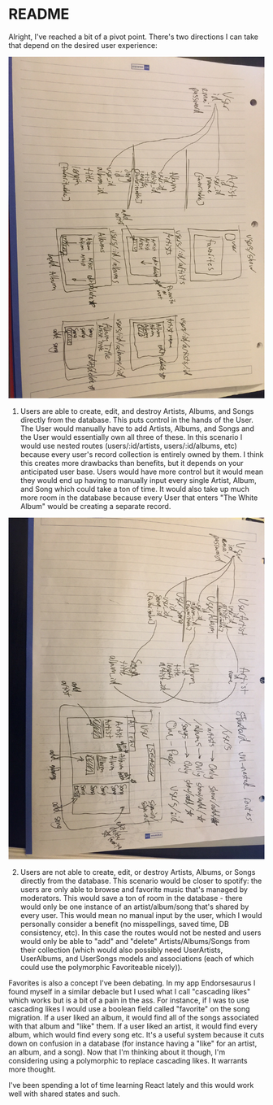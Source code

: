 # README

Alright, I've reached a bit of a pivot point.  There's two directions I can take that depend on the desired user experience:

![alt text](/app/assets/images/image2.JPG "Nested Routes")

1. Users are able to create, edit, and destroy Artists, Albums, and Songs directly from the database.  This puts control in the hands of the User.  The User would manually have to add Artists, Albums, and Songs and the User would essentially own all three of these.  In this scenario I would use nested routes (users/:id/artists, users/:id/albums, etc) because every user's record collection is entirely owned by them.  I think this creates more drawbacks than benefits, but it depends on your anticipated user base.  Users would have more control but it would mean they would end up having to manually input every single Artist, Album, and Song which could take a ton of time.  It would also take up much more room in the database because every User that enters "The White Album" would be creating a separate record.

![alt text](/app/assets/images/image1.JPG "Non-nested Routes")

2. Users are not able to create, edit, or destroy Artists, Albums, or Songs directly from the database.  This scenario would be closer to spotify: the users are only able to browse and favorite music that's managed by moderators.  This would save a ton of room in the database - there would only be one instance of an artist/album/song that's shared by every user.  This would mean no manual input by the user, which I would personally consider a benefit (no misspellings, saved time, DB consistency, etc).  In this case the routes would not be nested and users would only be able to "add" and "delete" Artists/Albums/Songs from their collection (which would also possibly need UserArtists, UserAlbums, and UserSongs models and associations (each of which could use the polymorphic Favoriteable nicely)).

Favorites is also a concept I've been debating.  In my app Endorsesaurus I found myself in a similar debacle but I used what I call "cascading likes" which works but is a bit of a pain in the ass.  For instance, if I was to use cascading likes I would use a boolean field called "favorite" on the song migration.  If a user liked an album, it would find all of the songs associated with that album and "like" them.  If a user liked an artist, it would find every album, which would find every song etc.  It's a useful system because it cuts down on confusion in a database (for instance having a "like" for an artist, an album, and a song).  Now that I'm thinking about it though, I'm considering using a polymorphic to replace cascading likes.  It warrants more thought.

I've been spending a lot of time learning React lately and this would work well with shared states and such.

